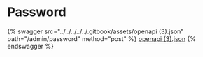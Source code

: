 # Password

{% swagger src="../../../../../.gitbook/assets/openapi (3).json" path="/admin/password" method="post" %}
[openapi (3).json](<../../../../../.gitbook/assets/openapi (3).json>)
{% endswagger %}

